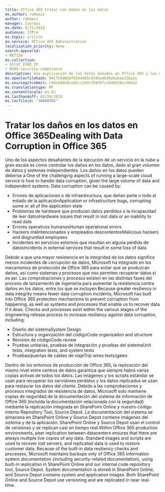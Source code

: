 ```yaml
---
title: Office 365 tratar con daños en los datos
ms.author: robmazz
author: robmazz
manager: laurawi
ms.date: 8/21/2018
audience: ITPro
ms.topic: article
ms.service: Office 365 Administration
localization_priority: None
search.appverid:
- MET150
ms.collection:
- Strat_O365_IP
- M365-security-compliance
description: Una explicación de los datos dañados en Office 365 y los esfuerzos de prevención y recuperación de Microsoft.
ms.openlocfilehash: 54c7c69856f02d44d5c434badb30ababaa32ba1e
ms.sourcegitcommit: c94cb88a9ce5bcc2d3c558f0fcc648519cc264a2
ms.translationtype: MT
ms.contentlocale: es-ES
ms.lasthandoff: 02/20/2019
ms.locfileid: "30090702"
---
```

# <a name="dealing-with-data-corruption-in-office-365"></a><span data-ttu-id="e02d1-103">Tratar los daños en los datos en Office 365</span><span class="sxs-lookup"><span data-stu-id="e02d1-103">Dealing with Data Corruption in Office 365</span></span>

<span data-ttu-id="e02d1-p101">Uno de los aspectos desafiantes de la ejecución de un servicio en la nube a gran escala es cómo controlar los daños en los datos, dado el gran volumen de datos y sistemas independientes. Los daños en los datos pueden deberse a:</span><span class="sxs-lookup"><span data-stu-id="e02d1-p101">One of the challenging aspects of running a large-scale cloud service is how to handle data corruption, given the large volume of data and independent systems. Data corruption can be caused by:</span></span>
- <span data-ttu-id="e02d1-106">Errores de aplicaciones o de infraestructura, que dañan parte o todo el estado de la aplicación</span><span class="sxs-lookup"><span data-stu-id="e02d1-106">Application or infrastructure bugs, corrupting some or all of the application state</span></span> 
- <span data-ttu-id="e02d1-107">Problemas de hardware que producen datos perdidos o la incapacidad de leer datos</span><span class="sxs-lookup"><span data-stu-id="e02d1-107">Hardware issues that result in lost data or an inability to read data</span></span> 
- <span data-ttu-id="e02d1-108">Errores operativos humanos</span><span class="sxs-lookup"><span data-stu-id="e02d1-108">Human operational errors</span></span> 
- <span data-ttu-id="e02d1-109">Hackers malintencionados y empleados descontentos</span><span class="sxs-lookup"><span data-stu-id="e02d1-109">Malicious hackers and disgruntled employees</span></span> 
- <span data-ttu-id="e02d1-110">Incidentes en servicios externos que resultan en alguna pérdida de datos</span><span class="sxs-lookup"><span data-stu-id="e02d1-110">Incidents in external services that result in some loss of data</span></span> 

<span data-ttu-id="e02d1-p102">Debido a que una mayor resistencia en la integridad de los datos significa menos incidentes de corrupción de datos, Microsoft ha integrado en los mecanismos de protección de Office 365 para evitar que se produzcan daños, así como sistemas y procesos que nos permiten recuperar datos si es así. Las comprobaciones y procesos existen en las distintas fases del proceso de lanzamiento de ingeniería para aumentar la resistencia contra daños en los datos, entre los que se incluyen:</span><span class="sxs-lookup"><span data-stu-id="e02d1-p102">Because greater resiliency in data integrity means fewer data corruption incidents, Microsoft has built into Office 365 protection mechanisms to prevent corruption from happening, as well as systems and processes that enable us to recover data if it does. Checks and processes exist within the various stages of the engineering release process to increase resiliency against data corruption, including:</span></span>
- <span data-ttu-id="e02d1-113">Diseño del sistema</span><span class="sxs-lookup"><span data-stu-id="e02d1-113">System Design</span></span>
- <span data-ttu-id="e02d1-114">Estructura y organización del código</span><span class="sxs-lookup"><span data-stu-id="e02d1-114">Code organization and structure</span></span> 
- <span data-ttu-id="e02d1-115">Revisión de código</span><span class="sxs-lookup"><span data-stu-id="e02d1-115">Code review</span></span> 
- <span data-ttu-id="e02d1-116">Pruebas unitarias, pruebas de integración y pruebas del sistema</span><span class="sxs-lookup"><span data-stu-id="e02d1-116">Unit tests, integration tests, and system tests</span></span>
- <span data-ttu-id="e02d1-117">Pruebas/puertas de cables de viaje</span><span class="sxs-lookup"><span data-stu-id="e02d1-117">Trip wires tests/gates</span></span> 

<span data-ttu-id="e02d1-p103">Dentro de los entornos de producción de Office 365, la replicación del mismo nivel entre centros de datos garantiza que siempre habrá varias copias activas de todos los datos. Las imágenes y los scripts estándar se usan para recuperar los servidores perdidos y los datos replicados se usan para restaurar los datos del cliente. Debido a las comprobaciones y procesos integrados de resistencia de datos, Microsoft solo mantiene copias de seguridad de la documentación del sistema de información de Office 365 (incluida la documentación relacionada con la seguridad) mediante la replicación integrada en SharePoint Online y nuestro código interno Repository Tool, Source Depot. La documentación del sistema se almacena en SharePoint Online y Source Depot contiene imágenes del sistema y de la aplicación. SharePoint Online y Source Depot usan el control de versiones y se replican casi en tiempo real.</span><span class="sxs-lookup"><span data-stu-id="e02d1-p103">Within Office 365 production environments, peer replication between datacenters ensures that there are always multiple live copies of any data. Standard images and scripts are used to recover lost servers, and replicated data is used to restore customer data. Because of the built-in data resiliency checks and processes, Microsoft maintains backups only of Office 365 information system documentation (including security-related documentation), using built-in replication in SharePoint Online and our internal code repository tool, Source Depot. System documentation is stored in SharePoint Online, and Source Depot contains system and application images. Both SharePoint Online and Source Depot use versioning and are replicated in near real-time.</span></span> 